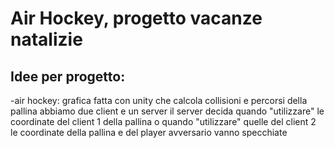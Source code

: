# Air Hockey, progetto vacanze natalizie
## Idee per progetto:
  -air hockey:
      grafica fatta con unity che calcola collisioni e percorsi della pallina 
      abbiamo due client e un server 
      il server decida quando "utilizzare" le coordinate del client 1 della pallina o quando "utilizzare" quelle del client 2
      le coordinate della pallina e del player avversario vanno specchiate
      

